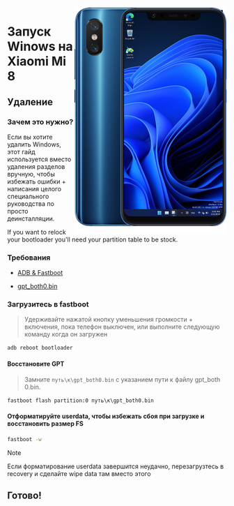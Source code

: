 <img align="right" src="https://github.com/n00b69/woa-dipper/blob/main/dipper.png" width="350" alt="Windows 11 running on dipper">

# Запуск Winows на Xiaomi Mi 8

## Удаление

### Зачем это нужно?
Если вы хотите удалить Windows, этот гайд используется вместо удаления разделов вручную, чтобы избежать ошибки + написания целого специального руководства по просто деинсталляции.

If you want to relock your bootloader you'll need your partition table to be stock.

### Требования
- [ADB & Fastboot](https://developer.android.com/studio/releases/platform-tools)

- [gpt_both0.bin](https://github.com/n00b69/woa-polaris/releases/download/Files/gpt_both0.bin)

### Загрузитесь в fastboot 
> Удерживайте нажатой кнопку уменьшения громкости + включения, пока телефон выключен, или выполните следующую команду когда он загружен 
```cmd
adb reboot bootloader
```

#### Восстановите GPT
> Замните ```путь\к\gpt_both0.bin``` с указанием пути к файлу gpt_both 0.bin.

```cmd
fastboot flash partition:0 путь\к\gpt_both0.bin
```

#### Отформатируйте userdata, чтобы избежать сбоя при загрузке и восстановить размер FS
```cmd
fastboot -w
```
> [!Note]
> Если форматирование userdata завершится неудачно, перезагрузтесь в recovery и сделайте wipe data там вместо этого

## Готово!
